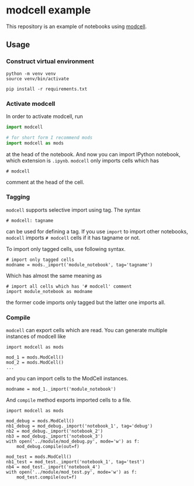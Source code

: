 # modcell example

This repository is an example of notebooks using [modcell](https://github.com/wsuzume/modcell).

## Usage
### Construct virtual environment

```
python -m venv venv
source venv/bin/activate

pip install -r requirements.txt
```

### Activate modcell

In order to activate modcell, run

```python
import modcell

# for short form I recommend mods
import modcell as mods
```

at the head of the notebook. And now you can import IPython notebook, which extension is `.ipynb`.
`modcell` only imports cells which has

```
# modcell
```

comment at the head of the cell.

### Tagging
`modcell` supports selective import using tag. The syntax

```
# modcell: tagname
```

can be used for defining a tag. If you use `import` to import other notebooks, `modcell` imports `# modcell` cells if it has tagname or not.

To import only tagged cells, use following syntax.

```
# import only tagged cells
modname = mods._import('module_notebook', tag='tagname')
```

Which has almost the same meaning as

```
# import all cells which has '# modcell' comment
import module_notebook as modname
```

the former code imports only tagged but the latter one imports all.

### Compile
`modcell` can export cells which are read. You can generate multiple instances of modcell like

```
import modcell as mods

mod_1 = mods.ModCell()
mod_2 = mods.ModCell()
...
```

and you can import cells to the ModCell instances.

```
modname = mod_1._import('module_notebook')
```

And `compile` method exports imported cells to a file.

```
import modcell as mods

mod_debug = mods.ModCell()
nb1_debug = mod_debug._import('notebook_1', tag='debug')
nb2 = mod_debug._import('notebook_2')
nb3 = mod_debug._import('notebook_3')
with open('../module/mod_debug.py', mode='w') as f:
    mod_debug.compile(out=f)

mod_test = mods.ModCell()
nb1_test = mod_test._import('notebook_1', tag='test')
nb4 = mod_test._import('notebook_4')
with open('../module/mod_test.py', mode='w') as f:
    mod_test.compile(out=f)
```
